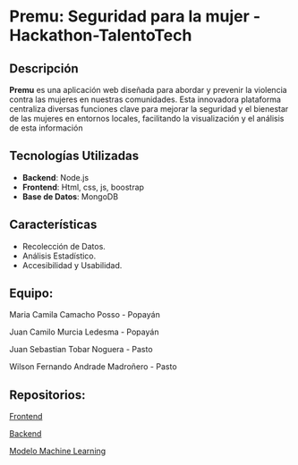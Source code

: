# Premu: Seguridad para la mujer - Hackathon-TalentoTech

## Descripción

**Premu** es una aplicación web diseñada para abordar y prevenir la violencia contra las mujeres en nuestras comunidades. Esta innovadora plataforma centraliza diversas funciones clave para mejorar la seguridad y el bienestar de las mujeres en entornos locales, facilitando la visualización y el análisis de esta información

## Tecnologías Utilizadas

- **Backend**: Node.js
- **Frontend**: Html, css, js, boostrap
- **Base de Datos**: MongoDB

## Características

- Recolección de Datos.
- Análisis Estadístico.
- Accesibilidad y Usabilidad.

## Equipo:

Maria Camila Camacho Posso - Popayán

Juan Camilo Murcia Ledesma - Popayán

Juan Sebastian Tobar Noguera - Pasto

Wilson Fernando Andrade Madroñero - Pasto

## Repositorios:
[Frontend ](https://github.com/JotaKs/Hackathon-TalentoTech)

[Backend ](https://github.com/Juanse1108/premu_be)

[Modelo Machine Learning](https://colab.research.google.com/drive/1ylokJ8ukqEEmaalNm43NVGUEiYBOCvc_?usp=sharing)

